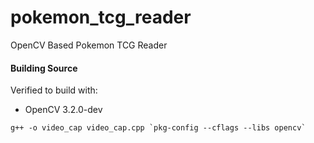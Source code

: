 # pokemon_tcg_reader
OpenCV Based Pokemon TCG Reader

#### Building Source
Verified to build with:
- OpenCV 3.2.0-dev 

``g++ -o video_cap video_cap.cpp `pkg-config --cflags --libs opencv` `` 
